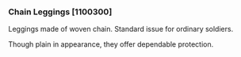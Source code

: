 ### Chain Leggings [1100300]

Leggings made of woven chain. Standard issue for ordinary soldiers.

Though plain in appearance, they offer dependable protection.